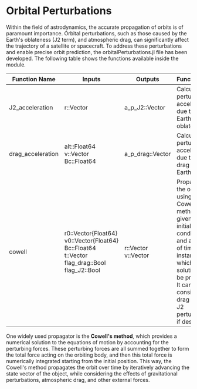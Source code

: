# Orbital Perturbations

Within the field of astrodynamics, the accurate propagation of orbits is of paramount importance. Orbital perturbations, such as those caused by the Earth's oblateness (J2 term), and atmospheric drag, can significantly affect the trajectory of a satellite or spacecraft. To address these perturbations and enable precise orbit prediction, the orbitalPerturbations.jl file has been developed. The following table shows the functions available inside the module.

| Function Name        | Inputs                                                                                     | Outputs                | Functionality                                                                                             |
|----------------------|--------------------------------------------------------------------------------------------|------------------------|-----------------------------------------------------------------------------------------------------------|
| J2\_acceleration      | r::Vector                                                                                 | a\_p\_J2::Vector         | Calculate the perturbation acceleration due to the Earth's oblateness.                                    |
| drag_acceleration    | alt::Float64<br>v::Vector<br>Bc::Float64                                                   | a\_p\_drag::Vector       | Calculate the perturbation acceleration due to the drag on Earth.                                         |
| cowell               | r0::Vector{Float64}<br>v0::Vector{Float64}<br>Bc::Float64<br>t::Vector<br>flag\_drag::Bool<br>flag\_J2::Bool | r::Vector<br>v::Vector | Propagate the orbit using Cowell's method given the initial conditions and a vector of time instants for which the solution will be provided. It can consider the drag and/or J2 perturbations if desired. |

One widely used propagator is the **Cowell's method**, which provides a numerical solution to the equations of motion by accounting for the perturbing forces. These perturbing forces are all summed together to form the total force acting on the orbiting body, and then this total force is numerically integrated starting from the initial position. This way, the Cowell's method propagates the orbit over time by iteratively advancing the state vector of the object, while considering the effects of gravitational perturbations, atmospheric drag, and other external forces.